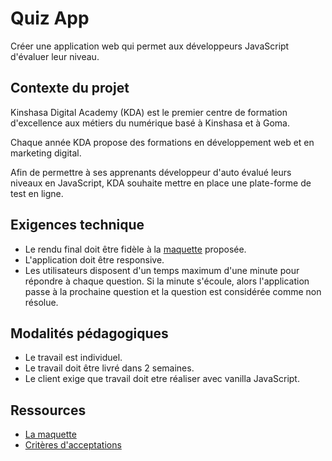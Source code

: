 # Quiz App
Créer une application web qui permet aux développeurs JavaScript d'évaluer leur niveau.

## Contexte du projet
Kinshasa Digital Academy (KDA) est le premier centre de formation d'excellence aux métiers du numérique basé à Kinshasa et à Goma.

Chaque année KDA propose des formations en développement web et en marketing digital.

Afin de permettre à ses apprenants développeur d'auto évalué leurs niveaux en JavaScript, KDA souhaite mettre en place une plate-forme de test en ligne.

## Exigences technique

- Le rendu final doit être fidèle à la [maquette](https://www.figma.com/file/Gv9YtBcVltAQBeGv4tn6sK/KDA-Quiz-APP?node-id=0%3A1) proposée.
- L'application doit être responsive.
- Les utilisateurs disposent d'un temps maximum d'une minute pour répondre à chaque question. Si la minute s'écoule, alors l'application passe à la prochaine question et la question est considérée comme non résolue. 

## Modalités pédagogiques
- Le travail est individuel.
- Le travail doit être livré dans 2 semaines.
- Le client exige que travail doit etre réaliser avec vanilla JavaScript.
  
## Ressources 
-  [La maquette](https://www.figma.com/file/Gv9YtBcVltAQBeGv4tn6sK/KDA-Quiz-APP?node-id=0%3A1)
-  [ Critères d'acceptations](https://docs.google.com/document/d/1B9ng5xZafBGMWWlzn_HU8Nh2qSZjnNhEj5EBCEwoNJM)
